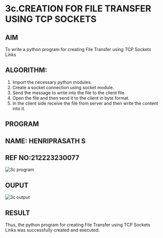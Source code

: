 # 3c.CREATION FOR FILE TRANSFER USING TCP SOCKETS
## AIM
To write a python program for creating File Transfer using TCP Sockets Links
## ALGORITHM:
1. Import the necessary python modules.
2. Create a socket connection using socket module.
3. Send the message to write into the file to the client file.
4. Open the file and then send it to the client in byte format.
5. In the client side receive the file from server and then write the content into it.
## PROGRAM
## NAME: HENRIPRASATH S
## REF NO:212223230077
![3c program](https://github.com/user-attachments/assets/522e46d1-e86f-46a5-ab09-984df4ef8e61)

## OUPUT
![3c output](https://github.com/user-attachments/assets/5b86b8d2-1ed9-4806-991a-00d779a24cd4)

## RESULT
Thus, the python program for creating File Transfer using TCP Sockets Links was 
successfully created and executed.
